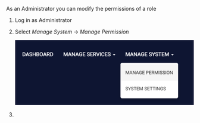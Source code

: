 As an Administrator you can modify the permissions of a role

1. Log in as Administrator
2. Select _Manage System_ -> _Manage Permission_

    ![Screenshot](./images/manage_permission.png)

3.